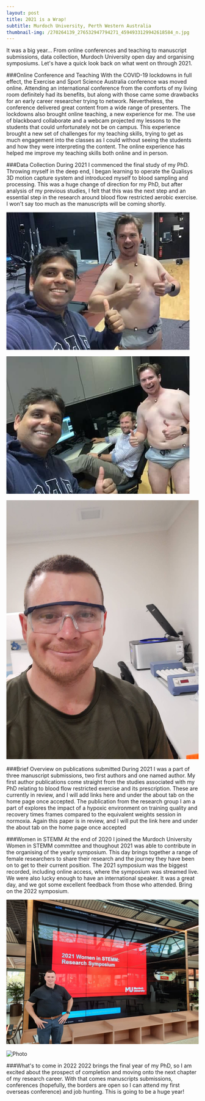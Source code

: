```yaml
---
layout: post
title: 2021 is a Wrap!
subtitle: Murdoch University, Perth Western Australia
thumbnail-img: /270264139_276532947794271_4594933129942618584_n.jpg
---
```


It was a big year… From online conferences and teaching to manuscript submissions, data collection, Murdoch University open day and organising symposiums. Let's have a quick look back on what went on through 2021.

###Online Conference and Teaching
With the COVID-19 lockdowns in full effect, the Exercise and Sport Science Australia conference was moved online. Attending an international conference from the comforts of my living room definitely had its benefits, but along with those came some drawbacks for an early career researcher trying to network. Nevertheless, the conference delivered great content from a wide range of presenters.
The lockdowns also brought online teaching, a new experience for me. The use of blackboard collaborate and a webcam projected my lessons to the students that could unfortunately not be on campus. This experience brought a new set of challenges for my teaching skills, trying to get as much engagement into the classes as I could without seeing the students and how they were interpreting the content. The online experience has helped me improve my teaching skills both online and in person.     

###Data Collection
During 2021 I commenced the final study of my PhD. Throwing myself in the deep end, I began learning to operate the Qualisys 3D motion capture system and introduced myself to blood sampling and processing. This was a huge change of direction for my PhD, but after analysis of my previous studies, I felt that this was the next step and an essential step in the research around blood flow restricted aerobic exercise. I won't say too much as the manuscripts will be coming shortly.  

![Photo](/269631332_920029261977785_1966097319740107343_n.jpg)

![Photo](/270849461_266383862229845_842484533639601152_n.jpg)

![Photo](/269960125_506331194063450_2134200014065047653_n.jpg)

###Brief Overview on publications submitted
During 2021 I was a part of three manuscript submissions, two first authors and one named author. My first author publications come straight from the studies associated with my PhD relating to blood flow restricted exercise and its prescription. These are currently in review, and I will add links here and under the about tab on the home page once accepted.
The publication from the research group I am a part of explores the impact of a hypoxic environment on training quality and recovery times frames compared to the equivalent weights session in normoxia. Again this paper is in review, and I will put the link here and under the about tab on the home page once accepted

###Women in STEMM
At the end of 2020 I joined the Murdoch University Women in STEMM committee and thoughout 2021 was able to contribute in the organising of the yearly symposium. This day brings together a range of female researchers to share their research and the journey they have been on to get to their current position. The 2021 symposium was the biggest recorded, including online access, where the symposium was streamed live. We were also lucky enough to have an international speaker. It was a great day, and we got some excellent feedback from those who attended. Bring on the 2022 symposium.

![Photo](/270264139_276532947794271_4594933129942618584_n.jpg)

![Photo](/IMG_4428[2305843009220316488].HEIC)

###What's to come in 2022
2022 brings the final year of my PhD, so I am excited about the prospect of completion and moving onto the next chapter of my research career. With that comes manuscripts submissions, conferences (hopefully, the borders are open so I can attend my first overseas conference) and job hunting. This is going to be a huge year!
